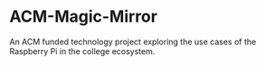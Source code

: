 # ACM-Magic-Mirror
An ACM funded technology project exploring the use cases of the Raspberry Pi in the college ecosystem.
